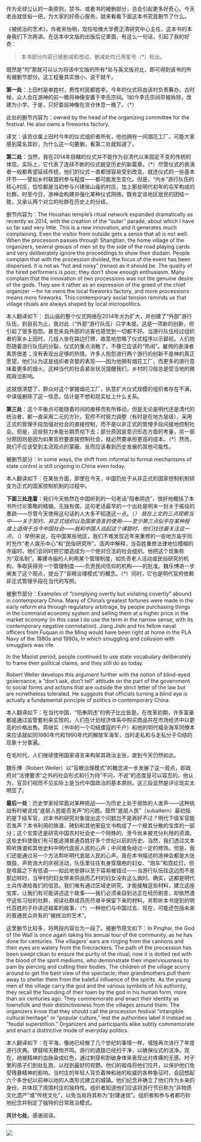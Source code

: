 作为全球公认的一条原则，禁书、或者书的被删部分，总会引起更多好奇心。今天老岳就低俗一把，为大家的好奇心服务。就来看看下面这本书究竟删节了什么。

《被统治的艺术》，作者宋怡明，现任哈佛大学费正清研究中心主任，这本书的本身我们下次再讲。在这本中文版的出版后记里面，有这么一句话，引起了我的好奇：

> 本书部分内容已被删减和改动，删减处均已用星号（*）标出。

既然是“均”那就可以认为将该中文版的所有*处与英文版对比，即可得到该书的所有被删节部分。这工程量其实很小，说干就干。

**第一处**：上田村是单姓村，男性村民都姓李。今年的仪式将由该村负责筹办。古时候，众人会在游神的前一晚将神像安置于李氏宗祠。1如今李氏宗祠早被拆除，改建为小学。于是，只好委屈神像在货仓休息一晚了。（*）

此处的删节内容为：owned by the head of the organizing committee for the festival. He also owns a fireworks factory.

译文：该货仓属上田村今年的仪式组织者所有，他也拥有一间烟花工厂。可能大家感到莫名其妙，为什么这一句要删，看第二处就知道了。

**第二处**：当然，我在2014年目睹的仪式并不能作为自清代以来固定不变的传统的体现。实际上，它代表了连续不断的仪式蜕变历史的新篇章。（*）尽管仪式的表演者一般都希望延续传统，他们的仪式一直都很容易受到改变。就连仪式的一些基本环节——譬如乡村联盟的参与程度——都可能发生变化。但是，“内乡”游行队伍的核心村庄，恰恰都是当初参与兴建侯山庙的村庄，加上那些明代初年的屯军构成的社群。时至今日，游神会构建并强化某种仪式网络，既肯定该地区居民的团结一致，又承认两个对立的社群在历史上的分歧。

删节内容为：The Houshan temple’s ritual network expanded dramatically as recently as 2014, with the creation of the “outer” parade, about which I have so far said very little. This is a new innovation, and it generates much complaining. Even the visitor from outside gets a sense that all is not well. When the procession passes through Shangtian, the home village of the organizers, several groups of men sit by the side of the road playing cards and very deliberately ignore the proceedings to show their disdain. People complain that with the procession divided, the focus of the event has been dispersed. It is not as “hot and noisy” (renao) as it should be. The quality of the hired performers is poor; they don’t show enough enthusiasm. Many complain that the innovation of two processions was not the genuine desire of the gods. They see it rather as an expression of the greed of the chief organizer —for he owns the local fireworks factory, and more processions means more fireworks. This contemporary social tension reminds us that village rituals are always shaped by local micropolitics.

本人翻译如下： 后山庙的整个仪式网络在2014年大为扩大，并创建了“外部”游行队伍，到目前为止，我对此（“外部”游行队伍）只字未提。这是一项新的创新，但引起了很多抱怨。甚至来自外部的访客也感觉到一切都不好。当游行队伍经过组织者的家乡上田时，几组人坐在路边打牌，故意地忽略了仪式程序以示鄙视。人们抱怨随着游行队伍的分裂，仪式的重点消散了。不像它应该的“热闹”。雇佣的表演者素质很差；没有表现出足够的热情。许多人抱怨进行两个游行的创新不是神的真正愿望。他们认为这是组织者贪婪的表现——因为他拥有烟花工厂，而更多的游行意味着更多的烟火。这种当代的社会紧张状况提醒我们，乡村的习俗总是受当地的微观政治影响。

这就很清楚了，群众对这个掌握烟花工厂，执意扩大仪式规模的组织者存在不满，中译版删除了这一信息，估计是不想和现实扯上什么关系。

**第三处**：这个平衡点可能随着时间的推移而有所移动，但是无论是明代还是清代的统治者，都一直采用二元的方针。官府不时努力调整（有时是在地方层级），采用正式的管理手段加强对社会的直接控制，而不是以非正式的管理手段间接地控制社会。但是，这些努力未能长期贯彻下去；部分原因是意识形态方面的考量，另一部分原因则是因为如果官府要直接控制社会，就必然要承担更高的成本。（*）然而，我们不应该受到主流观点的蒙蔽，反而应该看到历史发展的其他可能性。

被删节部分：In some ways, the shift from informal to formal mechanisms of state control is still ongoing in China even today.

本人翻译如下：在某些方面，即使在今天，中国仍处于从非正式的国家控制机制转变为正式的国家控制机制的过程中。

**下面三处连着**：我们今天依然在中国听到的一句老话“阳奉阴违”，很好地概括了本书所讨论策略的精髓。无独有偶，这句老话最早的一个出处是明末一封关于徭役的奏疏——尽管今天使用这句话的人大多不知道这一点。（*） 我在上文的三点观察当中——关于契约、非正式组织以及国家语言的使用——至少第三点似乎在某种程度上适用于当今中国社会——我和中国人谈起这个课题时，他们往往最关注这一点。（*）举例来说，在中国某些地区，我们不难发现近年来重修的一些地方庙宇同时充作“老人娱乐中心”和“民俗研究所”。高丙中解释，当百姓重修法律地位模糊的寺庙时，他们会同时把它塑造成为一个绝对合法的社会组织。他把这个现象称为“双名制”。筹建寺庙的人利用某个管理制度，如负责老人活动或民俗研究的机构，争取获得另一个管理制度——负责民间信仰的机构——的批准。魏乐博进一步阐发了这个观点，提出了“盲眼治理模式”的概念。（*）同时，它也是明代官府依赖非正式管理手段在当代的写照。

被删节部分：Examples of “complying overtly but violating covertly” abound in contemporary China. Many of China’s greatest fortunes were made in the early reform era through regulatory arbitrage, by people purchasing things in the command economy system and selling them at a higher price in the market economy (in this case I do use the term in the narrow sense, with its contemporary negative connotation). Jiang Jishi and his fellow naval officers from Fuquan in the Ming would have been right at home in the PLA Navy of the 1980s and 1990s, in which smuggling and collusion with smugglers was rife.

In the Maoist period, people continued to use state vocabulary deliberately to frame their political claims, and they still do so today.

Robert Weller develops this argument further with the notion of blind-eyed governance, a “don’t ask, don’t tell” attitude on the part of the government to social forms and actions that are outside the strict letter of the law but are nonetheless tolerated. He suggests that officials turning a blind eye is actually a fundamental principle of politics in contemporary China.

本人翻译如下：在当代中国，“阳奉阴违”的例子比比皆是。在改革初期，许多富豪都是通过监管套利来实现的，人们在计划经济体系中购买商品并在市场经济中以更高的价格出售。蒋继实（书中的一个勾结倭寇的千户）和他的明代福全海军同僚本来应该就如同1980年代和1990年代的解放军海军，当时走私和与走私分子勾结的现象十分普遍。

在毛时代，人们继续使用国家语言来构架其政治主张，直到今天仍然如此。

魏乐博（Robert Weller）以“盲眼治理模式”的概念进一步发展了这一观点，即政府对“法律要求”之外的社会形式和行为持“不问，不说”的态度是可以容忍的。他认为，官员们视而不见实际上是当代中国政治的基本原则。这三段显然是评论现实太明显了。

**最后一处**：历史学家经常面对某种挑战——为历史上处于弱势的人发声——这种挑战有时被说成“底层人民能否发声”的问题。既然“底层人民”（subaltern）最初指的是下级军官，对本书的研究对象提出这个问题岂不是再好不过？明代下级军官能否发声？本书利用的族谱、碑刻和其他家庭文书构成了一个极其分散的宝库的一部分；这个宝库还是研究中国农村社会史一个特殊的、至今尚未被充分利用的资源。这些史料使我们有可能追溯普通百姓好多个世纪以前的历史。当然，我们透过文本聆听族谱和其他史料中明代底层人民的心声；中间难免经过一定的修饰。但是，我们还能通过另一个方法聆听明代底层人民的心声。我在本书描述的游神会都是大张旗鼓、声势浩大的庆祝活动，队伍里往往有身穿旗袍的妇女、“炮车”和霓虹灯。但是喧嚣之下有低语——如此地安静以至于容易被错过——当游行队伍往这边而不是那边转时，当甲村的妇女带来供品而乙村的妇女没有这么做时。确实，这都是明代士兵传递给我们的信息。我们唯有通过区域史研究，才能接触这些材料，建立这座宝库，让我们有可能讲述这个故事——我们必须亲自到访正在经历剧变，却依然遵守这些习俗的社群，阅读社群成员历尽艰辛保留下来的材料，并聆听本书提到的明代百姓的子孙讲述祖辈的故事，（*）一种他们与中国过去、现在，可能还包括未来的普通民众共有的“被统治的艺术”。

这里删节比较多，将两段内容合为一段了。被删节原文如下：In Pinghai, the God of the Wall is once again taking his annual tour of the community, as he has done for centuries. The villagers’ ears are ringing from the cannons and their eyes are watery from the firecrackers. The path of the procession has been swept clean to ensure the purity of the ritual; now it is dotted red with the blood of the spirit mediums, who demonstrate their imperviousness to pain by piercing and cutting their bodies. The children of the village scurry around to get the best view of the spectacle; their grandmothers pull them away to shelter them from the baleful influence of the spirits. As the young men of the village carry the god and the various symbols of his authority, they recall the founding of their town by the god in his human form, more than six centuries ago. They commemorate and enact their identity as townsfolk and their distinctiveness from the villages around them. The organizers know that they should call the procession festival “intangible cultural heritage” or “popular culture,” lest the authorities label it instead as “feudal superstition.” Organizers and participants alike subtly commemorate and enact a distinctive mode of everyday politics.

本人翻译如下：在平海，像祂已经做了几个世纪的事情一样，城隍再次进行了年度游行庆典。锣鼓喧天鞭炮齐鸣。游行的道路已经扫干净，以确保仪式的洁净。现在，祂被精神的血脉染成红色，通过刺穿和割破身体来表现出对疼痛的无感。村子里的孩子们到处乱跑，以找到最好的视野。他们的祖母将他们拉开，以保护他们免受残暴精神的影响。当村庄的年轻人背负着神和祂的权威的各种象征时，会回想起六个多世纪以前神以祂的人类形式建立的城镇。他们纪念并确立了他们作为乡亲的身份，并体现了周围村庄的独特性。组织者知道他们应该将游行节日称为“非物质文化遗产”或“传统文化”，以免当局将其称为“封建迷信”。组织者和参与者都巧妙地纪念并制定了独特的日常政治模式。

**共计七处**。感谢阅读。

---

![](https://img.shields.io/badge/老岳-知乎-00b86c)

